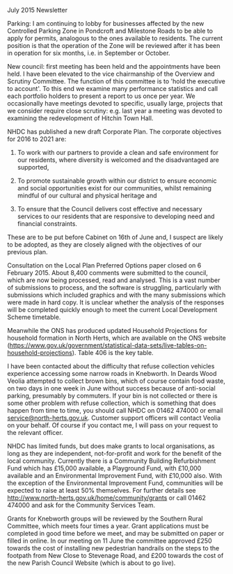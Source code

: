 July 2015 Newsletter

Parking: I am continuing to lobby for businesses affected by the new Controlled Parking Zone in Pondcroft and Milestone Roads to be able to apply for permits, analogous to the ones available to residents. The current position is that the operation of the Zone will be reviewed after it has been in operation for six months, i.e. in September or October.

New council: first meeting has been held and the appointments have been held. I have been elevated to the vice chairmanship of the Overview and Scrutiny Committee. The function of this committee is to 'hold the executive to account'. To this end we examine many performance statistics and call each portfolio holders to present a report to us once per year. We occasionally have meetings devoted to specific, usually large, projects that we consider require close scrutiny: e.g. last year a meeting was devoted to examining the redevelopment of Hitchin Town Hall.

NHDC has published a new draft Corporate Plan. The corporate objectives for 2016 to 2021 are:

1.  To work with our partners to provide a clean and safe environment for our residents, where diversity is welcomed and the disadvantaged are supported,

2.  To promote sustainable growth within our district to ensure economic and social opportunities exist for our communities, whilst remaining mindful of our cultural and physical heritage and

3.  To ensure that the Council delivers cost effective and necessary services to our residents that are responsive to developing need and financial constraints.

These are to be put before Cabinet on 16th of June and, I suspect are likely to be adopted, as they are closely aligned with the objectives of our previous plan.

Consultation on the Local Plan Preferred Options paper closed on 6 February 2015. About 8,400 comments were submitted to the council, which are now being processed, read and analysed. This is a vast number of submissions to process, and the software is struggling, particularly with submissions which included graphics and with the many submissions which were made in hard copy. It is unclear whether the analysis of the responses will be completed quickly enough to meet the current Local Development Scheme timetable.

Meanwhile the ONS has produced updated Household Projections for household formation in North Herts, which are available on the ONS website (https://www.gov.uk/government/statistical-data-sets/live-tables-on-household-projections). Table 406 is the key table.

I have been contacted about the difficulty that refuse collection vehicles experience accessing some narrow roads in Knebworth. In Deards Wood Veolia attempted to collect brown bins, which of course contain food waste, on two days in one week in June without success because of anti-social parking, presumably by commuters. If your bin is not collected or there is some other problem with refuse collection, which is something that does happen from time to time, you should call NHDC on 01462 474000 or email service@north-herts.gov.uk. Customer support officers will contact Veolia on your behalf. Of course if you contact me, I will pass on your request to the relevant officer.

NHDC has limited funds, but does make grants to local organisations, as long as they are independent, not-for-profit and work for the benefit of the local community. Currently there is a Community Building Refurbishment Fund which has £15,000 available, a Playground Fund, with £10,000 available and an Environmental Improvement Fund, with £10,000 also. With the exception of the Environmental Improvement Fund, communities will be expected to raise at least 50% themselves. For further details see http://www.north-herts.gov.uk/home/community/grants or call 01462 474000 and ask for the Community Services Team.

Grants for Knebworth groups will be reviewed by the Southern Rural Committee, which meets four times a year. Grant applications must be completed in good time before we meet, and may be submitted on paper or filled in online. In our meeting on 11 June the committee approved £250 towards the cost of installing new pedestrian handrails on the steps to the footpath from New Close to Stevenage Road, and £200 towards the cost of the new Parish Council Website (which is about to go live).
